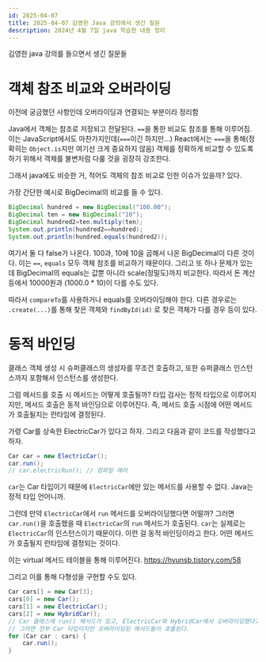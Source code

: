 ```yaml
---
id: 2025-04-07
title: 2025-04-07 김영한 Java 강의에서 생긴 질문
description: 2024년 4월 7일 java 학습한 내용 정리
---
```


김영한 java 강의를 들으면서 생긴 질문들

# 객체 참조 비교와 오버라이딩

이전에 궁금했던 사항인데 오버라이딩과 연결되는 부분이라 정리함

Java에서 객체는 참조로 저장되고 전달된다. `==`을 통한 비교도 참조를 통해 이루어짐. 이는 JavaScript에서도 마찬가지인데(`===`이긴 하지만...) React에서는 `===`을 통해(정확히는 `Object.is`지만 여기선 크게 중요하지 않음) 객체를 정확하게 비교할 수 있도록 하기 위해서 객체를 불변처럼 다룰 것을 굉장히 강조한다.

그래서 java에도 비슷한 거, 적어도 객체의 참조 비교로 인한 이슈가 있을까? 있다.

가장 간단한 예시로 BigDecimal의 비교를 들 수 있다.

```java
BigDecimal hundred = new BigDecimal("100.00");
BigDecimal ten = new BigDecimal("10");
BigDecimal hundred2=ten.multiply(ten);
System.out.println(hundred2==hundred);
System.out.println(hundred.equals(hundred2));
```

여기서 둘 다 false가 나온다. 100과, 10에 10을 곱해서 나온 BigDecimal이 다른 것이다. 이는 `==`, `equals` 모두 객체 참조를 비교하기 때문이다. 그리고 또 하나 문제가 있는데 BigDecimal의 equals는 값뿐 아니라 scale(정밀도)까지 비교한다. 따라서 돈 계산 등에서 10000원과 (1000.0 \* 10)이 다를 수도 있다.

따라서 `compareTo`를 사용하거나 equals를 오버라이딩해야 한다. 다른 경우로는 `.create(...)`를 통해 찾은 객체와 `findById(id)` 로 찾은 객체가 다를 경우 등이 있다.

# 동적 바인딩

클래스 객체 생성 시 슈퍼클래스의 생성자를 무조건 호출하고, 또한 슈퍼클래스 인스턴스까지 포함해서 인스턴스를 생성한다.

그럼 메서드를 호출 시 메서드는 어떻게 호출될까? 타입 검사는 정적 타입으로 이루어지지만, 메서드 호출은 동적 바인딩으로 이루어진다. 즉, 메서드 호출 시점에 어떤 메서드가 호출될지는 런타임에 결정된다.

가령 Car를 상속한 ElectricCar가 있다고 하자. 그리고 다음과 같이 코드를 작성했다고 하자.

```java
Car car = new ElectricCar();
car.run();
// car.electricRun(); // 컴파일 에러
```

`car`는 Car 타입이기 때문에 `ElectricCar`에만 있는 메서드를 사용할 수 없다. Java는 정적 타입 언어니까.

그런데 만약 `ElectricCar`에서 `run` 메서드를 오버라이딩했다면 어떨까? 그러면 `car.run()`을 호출했을 때 `ElectricCar`의 `run` 메서드가 호출된다. `car`는 실제로는 `ElectricCar`의 인스턴스이기 때문이다. 이런 걸 동적 바인딩이라고 한다. 어떤 메서드가 호출될지 런타임에 결정되는 것이다.

이는 virtual 메서드 테이블을 통해 이루어진다. https://hyunsb.tistory.com/58

그리고 이를 통해 다형성을 구현할 수도 있다.

```java
Car cars[] = new Car[3];
cars[0] = new Car();
cars[1] = new ElectricCar();
cars[2] = new HybridCar();
// Car 클래스에 run() 메서드가 있고, ElectricCar와 HybridCar에서 오버라이딩했다고 가정
// 그러면 전부 Car 타입이지만 오버라이딩된 메서드들이 호출된다.
for (Car car : cars) {
    car.run();
}
```

